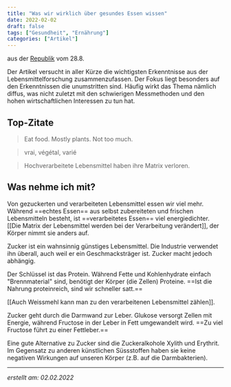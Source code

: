 ```yaml
---
title: "Was wir wirklich über gesundes Essen wissen"
date: 2022-02-02
draft: false
tags: ["Gesundheit", "Ernährung"]
categories: ["Artikel"]
---
```


aus der [Republik](https://www.republik.ch/2021/08/28/was-wir-wirklich-ueber-gesundes-essen-wissen?utm_source=pocket_mylist) vom 28.8.

Der Artikel versucht in aller Kürze die wichtigsten Erkenntnisse aus der Lebensmittelforschung zusammenzufassen. Der Fokus liegt besonders auf den Erkenntnissen die unumstritten sind. Häufig wirkt das Thema nämlich diffus, was nicht zuletzt mit den schwierigen Messmethoden und den hohen wirtschaftlichen Interessen zu tun hat.

## Top-Zitate
> Eat food. Mostly plants. Not too much.

> vrai, végétal, varié

> Hochverarbeitete Lebensmittel haben ihre Matrix verloren.

## Was nehme ich mit?
Von gezuckerten und verarbeiteten Lebensmittel essen wir viel mehr. Während ==echtes Essen== aus selbst zubereiteten und frischen Lebensmitteln besteht, ist ==verarbeitetes Essen== viel energiedichter. [[Die Matrix der Lebensmittel werden bei der Verarbeitung verändert]], der Körper nimmt sie anders auf.

Zucker ist ein wahnsinnig günstiges Lebensmittel. Die Industrie verwendet ihn überall, auch weil er ein Geschmacksträger ist. Zucker macht jedoch abhängig.

Der Schlüssel ist das Protein. Während Fette und Kohlenhydrate einfach "Brennmaterial" sind, benötigt der Körper (die Zellen) Proteine. ==Ist die Nahrung proteinreich, sind wir schneller satt.==

[[Auch Weissmehl kann man zu den verarbeitenen Lebensmittel zählen]].

Zucker geht durch die Darmwand zur Leber. Glukose versorgt Zellen mit Energie, während Fructose in der Leber in Fett umgewandelt wird. ==Zu viel Fructose führt zu einer Fettleber.==

Eine gute Alternative zu Zucker sind die Zuckeralkohole Xylith und Erythrit. Im Gegensatz zu anderen künstlichen Süssstoffen haben sie keine negativen Wirkungen auf unseren Körper (z.B. auf die Darmbakterien).

---

*erstellt am: 02.02.2022*